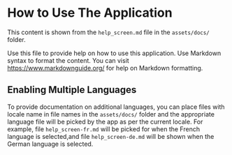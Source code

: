 # How to Use The Application

This content is shown from the `help_screen.md` file in the `assets/docs/` folder.

Use this file to provide help on how to use this application. Use Markdown syntax to format
the content. You can visit <https://www.markdownguide.org/> for help on Markdown formatting.

## Enabling Multiple Languages

To provide documentation on additional languages, you can place files with locale name in file names
in the `assets/docs/` folder and the appropriate language file will be picked by the app as per the current locale. For example, file `help_screen-fr.md` will be picked for when the French language is selected,and file `help_screen-de.md` will be shown when the German language is selected.
